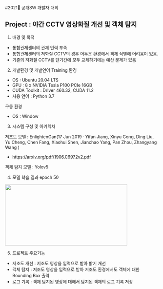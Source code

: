 #2021 공개SW 개발자 대회

## Project : 야간 CCTV 영상화질 개선 및 객체 탐지

1.  배경 및 목적
- 통합관제센터의 관제 인력 부족
-  통합관제센터의 저화질 CCTV의 경우 어두운 환경에서 객체 식별에 어려움이 있음.
-  기존의 저화질 CCTV를 단기간에 모두 교체하기에는 예산 문제가 있음

2. 개발환경 및 개발언어
Training 환경
- OS : Ubuntu 20.04 LTS
- GPU : 8 x NVIDIA Tesla P100 PCIe 16GB
- CUDA Toolkit : Driver 460.32, CUDA 11.2
- 사용 언어 : Python 3.7

구동 환경
- OS : Window

3. 시스템 구성 및 아키텍처

저조도 모델 : EnlightenGan(17 Jun 2019  ·  Yifan Jiang, Xinyu Gong, Ding Liu, Yu Cheng, Chen Fang, Xiaohui Shen, Jianchao Yang, Pan Zhou, Zhangyang Wang )
- https://arxiv.org/pdf/1906.06972v2.pdf

객체 탐지 모델 : Yolov5

4. 모델 학습 결과
epoch 50
<img src="./images/results.png" width="400" height="200" >

5. 프로젝트 주요기능
- 저조도 개선 : 저조도 영상을 입력으로 받아 밝기 개선
- 객체 탐지 : 저조도 영상을 입력으로 받아 저조도 환경에서도 객체에 대한 Bounding Box 출력
- 로그 기록 : 객체 탐지된 영상에 대해서 탐지된 객체의 로그 기록 저장
